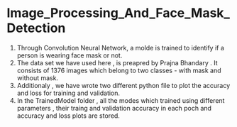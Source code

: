 # Image_Processing_And_Face_Mask_Detection

1. Through Convolution Neural Network, a molde is trained to identify if a person is wearing face mask or not. 
2. The data set we have used here , is preapred by Prajna Bhandary . It consists of 1376 images which belong to two classes - with mask and without mask. 
3. Additionaly , we have wrote two different python file to plot the accuracy and loss for training and validation.
4. In the TrainedModel folder , all the modes which trained using different parameters , their traing and validation accuracy in each poch and accuracy and loss plots are stored.   
